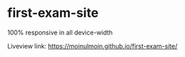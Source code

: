 # first-exam-site

100% responsive in all device-width

Liveview link: https://moinulmoin.github.io/first-exam-site/
